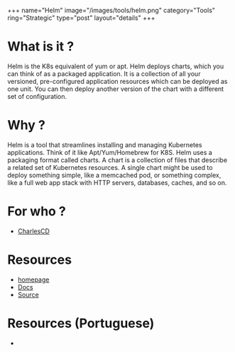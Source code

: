 +++
name="Helm"
image="/images/tools/helm.png"
category="Tools"
ring="Strategic"
type="post"
layout="details"
+++

# What is it ?

Helm is the K8s equivalent of yum or apt. Helm deploys charts, which you can think of as a packaged application. It is a collection of all your versioned, pre-configured application resources which can be deployed as one unit. You can then deploy another version of the chart with a different set of configuration.

# Why ?

Helm is a tool that streamlines installing and managing Kubernetes applications. Think of it like Apt/Yum/Homebrew for K8S.
Helm uses a packaging format called charts. A chart is a collection of files that describe a related set of Kubernetes resources. A single chart might be used to deploy something simple, like a memcached pod, or something complex, like a full web app stack with HTTP servers, databases, caches, and so on.

# For who ?
* [CharlesCD](https://charlescd.io/)

# Resources
* [homepage](https://helm.sh/)
* [Docs](https://helm.sh/docs/)
* [Source](https://github.com/helm/helm)

# Resources (Portuguese)
* []()
